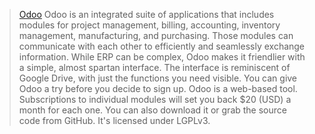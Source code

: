 > [Odoo](https://www.odoo.com)
Odoo is an integrated suite of applications that includes modules for project management, billing, accounting, inventory management, manufacturing, and purchasing. Those modules can communicate with each other to efficiently and seamlessly exchange information.
While ERP can be complex, Odoo makes it friendlier with a simple, almost spartan interface. The interface is reminiscent of Google Drive, with just the functions you need visible. You can give Odoo a try before you decide to sign up.
Odoo is a web-based tool. Subscriptions to individual modules will set you back $20 (USD) a month for each one. You can also download it or grab the source code from GitHub. It's licensed under LGPLv3.
